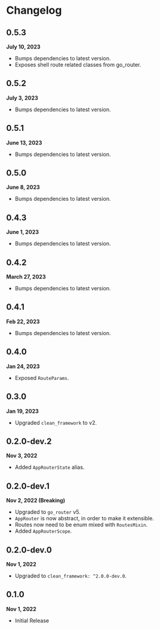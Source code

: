 # Changelog
## 0.5.3
**July 10, 2023**
- Bumps dependencies to latest version.
- Exposes shell route related classes from go_router.

## 0.5.2
**July 3, 2023**
- Bumps dependencies to latest version.

## 0.5.1
**June 13, 2023**
- Bumps dependencies to latest version.

## 0.5.0
**June 8, 2023**
- Bumps dependencies to latest version.

## 0.4.3
**June 1, 2023**
- Bumps dependencies to latest version.

## 0.4.2
**March 27, 2023**
- Bumps dependencies to latest version.

## 0.4.1
**Feb 22, 2023**
- Bumps dependencies to latest version.

## 0.4.0
**Jan 24, 2023**
- Exposed `RouteParams`.

## 0.3.0
**Jan 19, 2023**
- Upgraded `clean_framework` to v2.

## 0.2.0-dev.2
**Nov 3, 2022**
- Added `AppRouterState` alias.

## 0.2.0-dev.1
**Nov 2, 2022 (Breaking)**
- Upgraded to `go_router` v5.
- `AppRouter` is now abstract, in order to make it extensible.
- Routes now need to be enum mixed with `RoutesMixin`.
- Added `AppRouterScope`.

## 0.2.0-dev.0
**Nov 1, 2022**
- Upgraded to `clean_framework: ^2.0.0-dev.0`.

## 0.1.0
**Nov 1, 2022**
- Initial Release